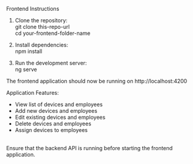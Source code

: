 Frontend Instructions

1. Clone the repository:<br>
   git clone this-repo-url <br>
   cd your-frontend-folder-name

2. Install dependencies:<br>
   npm install

3. Run the development server: <br>
   ng serve

The frontend application should now be running on http://localhost:4200

Application Features:
- View list of devices and employees
- Add new devices and employees
- Edit existing devices and employees
- Delete devices and employees
- Assign devices to employees

<br>Ensure that the backend API is running before starting the frontend application.
